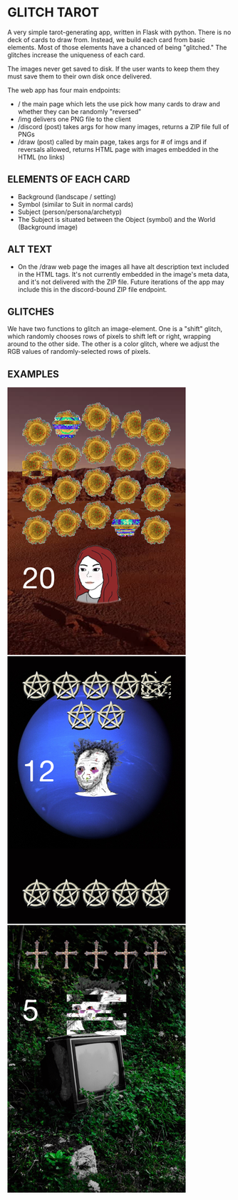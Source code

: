 # GLITCH TAROT

A very simple tarot-generating app, written in Flask with python.
There is no deck of cards to draw from. Instead, we build each card from basic elements. Most of those elements have a chanced of being "glitched." The glitches increase the uniqueness of each card.

The images never get saved to disk. If the user wants to keep them they must save them to their own disk once delivered.

The web app has four main endpoints:

* /             the main page which lets the use pick how many cards to draw and whether they can be randomly "reversed"
* /img          delivers one PNG file to the client
* /discord      (post) takes args for how many images, returns a ZIP file full of PNGs
* /draw         (post) called by main page, takes args for # of imgs and if reversals allowed, returns HTML page with images embedded in the HTML (no links)


## ELEMENTS OF EACH CARD
* Background (landscape / setting)
* Symbol (similar to Suit in normal cards)
* Subject (person/persona/archetyp)
* The Subject is situated between the Object (symbol) and the World (Background image)

## ALT TEXT
* On the /draw web page the images all have alt description text included in the HTML tags. It's not currently embedded in the image's meta data, and it's not delivered with the ZIP file. Future iterations of the app may include this in the discord-bound ZIP file endpoint.

## GLITCHES
We have two functions to glitch an image-element. One is a "shift" glitch, which randomly chooses rows of pixels to shift left or right, wrapping around to the other side. The other is a color glitch, where we adjust the RGB values of randomly-selected rows of pixels.


## EXAMPLES

![glitch tarot card example](ex1.png)
![glitch tarot card example](ex2.png)
![glitch tarot card example](ex3.png)
